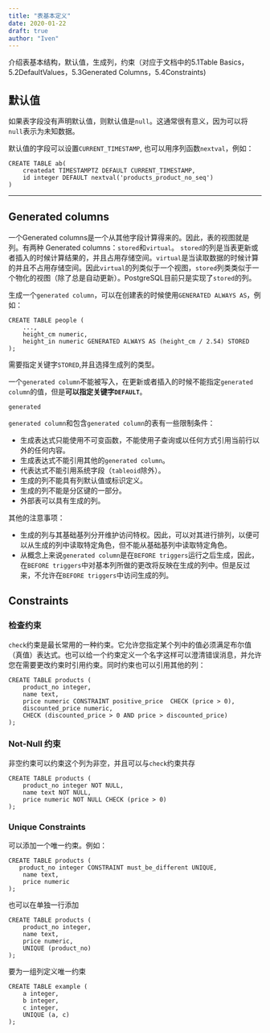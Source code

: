 ```yaml
---
title: "表基本定义"
date: 2020-01-22
draft: true
author: "Iven"
---
```


介绍表基本结构，默认值，生成列，约束（对应于文档中的5.1Table Basics，5.2DefaultValues，5.3Generated Columns，5.4Constraints)
<!--more-->

## 默认值
如果表字段没有声明默认值，则默认值是`null`。这通常很有意义，因为可以将`null`表示为未知数据。

默认值的字段可以设置`CURRENT_TIMESTAMP`, 也可以用序列函数`nextval`，例如：
```
CREATE TABLE ab(
    createdat TIMESTAMPTZ DEFAULT CURRENT_TIMESTAMP,
    id integer DEFAULT nextval('products_product_no_seq')
)
```
  

---

## Generated columns
一个Generated columns是一个从其他字段计算得来的。因此，表的视图就是列。有两种 Generated columns：`stored`和`virtual`。 `stored`的列是当表更新或者插入的时候计算结果的，并且占用存储空间。`virtual`是当读取数据的时候计算的并且不占用存储空间。因此`virtual`的列类似于一个视图，`stored`列类类似于一个物化的视图（除了总是自动更新）。PostgreSQL目前只是实现了`stored`的列。   

生成一个`generated column`，可以在创建表的时候使用`GENERATED ALWAYS AS`，例如：
```
CREATE TABLE people (
    ...,
    height_cm numeric,
    height_in numeric GENERATED ALWAYS AS (height_cm / 2.54) STORED
);
```
需要指定关键字`STORED`,并且选择生成列的类型。  

一个`generated column`不能被写入，在更新或者插入的时候不能指定`generated column`的值，但是**可以指定关键字`DEFAULT`**。  

`generated`

`generated column`和包含`generated column`的表有一些限制条件：

- 生成表达式只能使用不可变函数，不能使用子查询或以任何方式引用当前行以外的任何内容。
- 生成表达式不能引用其他的`generated column`。
- 代表达式不能引用系统字段（`tableoid`除外）。
- 生成的列不能具有列默认值或标识定义。
- 生成的列不能是分区键的一部分。
- 外部表可以具有生成的列。

其他的注意事项：

- 生成的列与其基础基列分开维护访问特权。因此，可以对其进行排列，以便可以从生成的列中读取特定角色，但不能从基础基列中读取特定角色。
- 从概念上来说`generated column`是在`BEFORE triggers`运行之后生成，因此，在`BEFORE triggers`中对基本列所做的更改将反映在生成的列中。但是反过来，不允许在`BEFORE triggers`中访问生成的列。

## Constraints

### 检查约束
`check`约束是最长常用的一种约束。它允许您指定某个列中的值必须满足布尔值（真值）表达式。也可以给一个约束定义一个名字这样可以澄清错误消息，并允许您在需要更改约束时引用约束。同时约束也可以引用其他的列：
```
CREATE TABLE products (
    product_no integer,
    name text,
    price numeric CONSTRAINT positive_price  CHECK (price > 0),
    discounted_price numeric,
    CHECK (discounted_price > 0 AND price > discounted_price)
);
```

### Not-Null 约束
非空约束可以约束这个列为非空，并且可以与`check`约束共存
```
CREATE TABLE products (
    product_no integer NOT NULL,
    name text NOT NULL,
    price numeric NOT NULL CHECK (price > 0)
);
```

### Unique Constraints
可以添加一个唯一约束。例如：
```
CREATE TABLE products (
   product_no integer CONSTRAINT must_be_different UNIQUE,
    name text,
    price numeric
);
```
也可以在单独一行添加
```
CREATE TABLE products (
    product_no integer,
    name text,
    price numeric,
    UNIQUE (product_no)
);
```
要为一组列定义唯一约束
```
CREATE TABLE example (
    a integer,
    b integer,
    c integer,
    UNIQUE (a, c)
);
```

